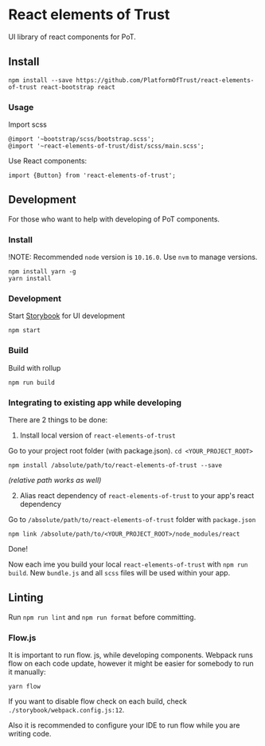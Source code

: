 # React elements of Trust

UI library of react components for PoT. 


## Install
  
```
npm install --save https://github.com/PlatformOfTrust/react-elements-of-trust react-bootstrap react   
```

### Usage

Import scss

```
@import '~bootstrap/scss/bootstrap.scss';
@import '~react-elements-of-trust/dist/scss/main.scss';
```

Use React components:

```
import {Button} from 'react-elements-of-trust';
```


## Development

For those who want to help with developing of PoT components.

### Install

!NOTE: Recommended `node` version is `10.16.0`. Use `nvm` to manage versions. 

```
npm install yarn -g
yarn install
```

### Development

Start [Storybook](https://storybook.js.org/) for UI development

```
npm start
```


### Build

Build with rollup

```
npm run build
```


### Integrating to existing app while developing

There are 2 things to be done:

1) Install local version of `react-elements-of-trust`

Go to your project root folder (with package.json). `cd <YOUR_PROJECT_ROOT>`

```
npm install /absolute/path/to/react-elements-of-trust --save 
```

_(relative path works as well)_

2) Alias react dependency of `react-elements-of-trust` to your app's react dependency


Go to `/absolute/path/to/react-elements-of-trust` folder with `package.json`

```
npm link /absolute/path/to/<YOUR_PROJECT_ROOT>/node_modules/react 
```

Done!

Now each ime you build your local `react-elements-of-trust` with `npm run build`. New `bundle.js` and all `scss` files will be used within your app.

## Linting

Run `npm run lint` and `npm run format` before committing.

### Flow.js

It is important to run flow. js, while developing components. Webpack runs flow on each code update, however it might be easier for somebody to run it manually: 

```
yarn flow
```

If you want to disable flow check on each build, check `./storybook/webpack.config.js:12`.

Also it is recommended to configure your IDE to run flow while you are writing code. 
